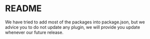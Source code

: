 # README #

We have tried to add most of the packages into package.json, but we advice you to do not update any plugin, we will provide you update whenever our future release.
 

